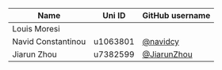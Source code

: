 | Name | Uni ID | GitHub username |
| --- | --- | --- |
| Louis Moresi |  |  |
| Navid Constantinou | u1063801 | [@navidcy](http://github.com/navidcy) |
| Jiarun Zhou | u7382599 | [@JiarunZhou](https://github.com/JiarunZhou) |

